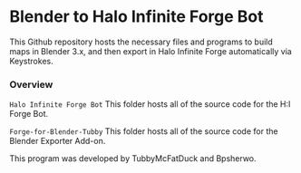 # Blender to Halo Infinite Forge Bot
This Github repository hosts the necessary files and programs to build maps in Blender 3.x, and then export in Halo Infinite Forge automatically via Keystrokes.

### Overview
`Halo Infinite Forge Bot`
This folder hosts all of the source code for the H:I Forge Bot.

`Forge-for-Blender-Tubby`
This folder hosts all of the source code for the Blender Exporter Add-on.


This program was developed by TubbyMcFatDuck and Bpsherwo.
